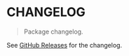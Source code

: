 # CHANGELOG

> Package changelog.

See [GitHub Releases](https://github.com/stdlib-js/os-tmpdir/releases) for the changelog.